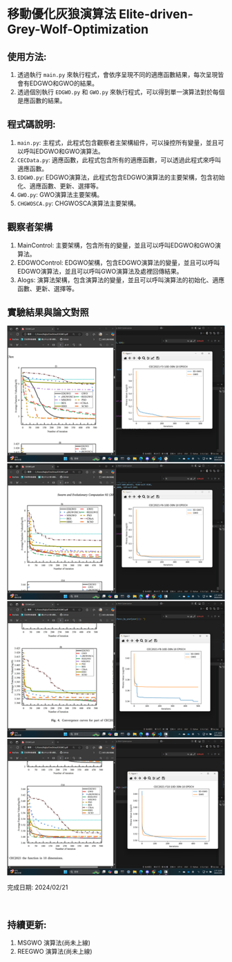 # 移動優化灰狼演算法 Elite-driven-Grey-Wolf-Optimization

## 使用方法: 
1. 透過執行 `main.py` 來執行程式，會依序呈現不同的適應函數結果，每次呈現皆會有EDGWO和GWO的結果。
2. 透過個別執行 `EDGWO.py` 和 `GWO.py` 來執行程式，可以得到單一演算法對於每個是應函數的結果。

## 程式碼說明:
1. `main.py`: 主程式，此程式包含觀察者主架構組件，可以操控所有變量，並且可以呼叫EDGWO和GWO演算法。
2. `CECData.py`: 適應函數，此程式包含所有的適應函數，可以透過此程式來呼叫適應函數。
3. `EDGWO.py`: EDGWO演算法，此程式包含EDGWO演算法的主要架構，包含初始化、適應函數、更新、選擇等。
4. `GWO.py`: GWO演算法主要架構。
5. `CHGWOSCA.py`: CHGWOSCA演算法主要架構。


## 觀察者架構
1. MainControl: 主要架構，包含所有的變量，並且可以呼叫EDGWO和GWO演算法。
2. EDGWOControl: EDGWO架構，包含EDGWO演算法的變量，並且可以呼叫EDGWO演算法，並且可以呼叫GWO演算法及處裡回傳結果。
4. Alogs: 演算法架構，包含演算法的變量，並且可以呼叫演算法的初始化、適應函數、更新、選擇等。



## 實驗結果與論文對照
![CEC2021-F3](./_EXP_PIC/CEC2021-F3.png)
![CEC2021-F6](./_EXP_PIC/CEC2021-F6.png)
![CEC2021-F8](./_EXP_PIC/CEC2021-F8.png)
![CEC2021-F10](./_EXP_PIC/CEC2021-F10.png)

完成日期: 2024/02/21



</br>

## 持續更新: 
1. MSGWO 演算法(尚未上線)
2. REEGWO 演算法(尚未上線)